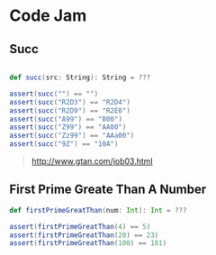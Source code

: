 # Code Jam

## Succ

```scala

def succ(src: String): String = ???

assert(succ("") == "")
assert(succ("R2D3") == "R2D4")
assert(succ("R2D9") == "R2E0")
assert(succ("A99") == "B00")
assert(succ("Z99") == "AA00")
assert(succ("Zz99") == "AAa00")
assert(succ("9Z") == "10A")

```

> <http://www.gtan.com/job03.html>

## First Prime Greate Than A Number

```scala
def firstPrimeGreatThan(num: Int): Int = ???

assert(firstPrimeGreatThan(4) == 5)
assert(firstPrimeGreatThan(20) == 23)
assert(firstPrimeGreatThan(100) == 101)

```